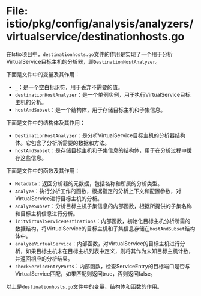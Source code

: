 # File: istio/pkg/config/analysis/analyzers/virtualservice/destinationhosts.go

在Istio项目中，`destinationhosts.go`文件的作用是实现了一个用于分析VirtualService目标主机的分析器，即`DestinationHostAnalyzer`。

下面是文件中的变量及其作用：
- `_`：是一个空白标识符，用于丢弃不需要的值。
- `destinationHostAnalyzer`：是一个单例实例，用于执行VirtualService目标主机的分析。
- `hostAndSubset`：是一个结构体，用于存储目标主机和子集信息。

下面是文件中的结构体及其作用：
- `DestinationHostAnalyzer`：是分析VirtualService目标主机的分析器结构体。它包含了分析所需要的数据和方法。
- `hostAndSubset`：是存储目标主机和子集信息的结构体，用于在分析过程中缓存这些信息。

下面是文件中的函数及其作用：
- `Metadata`：返回分析器的元数据，包括名称和所属的分析类型。
- `Analyze`：执行分析工作的函数，根据指定的分析上下文和配置参数，对VirtualService进行目标主机的分析。
- `analyzeSubset`：分析目标主机子集信息的内部函数，根据所提供的子集名称和目标主机信息进行分析。
- `initVirtualServiceDestinations`：内部函数，初始化目标主机分析所需的数据结构，将VirtualService的目标主机和子集信息存储在`hostAndSubset`结构体中。
- `analyzeVirtualService`：内部函数，对VirtualService的目标主机进行分析，如果目标主机未在目标主机列表中定义，则将其作为未知目标主机计数，并返回相应的分析结果。
- `checkServiceEntryPorts`：内部函数，检查ServiceEntry的目标端口是否与VirtualService匹配，如果匹配则返回true，否则返回false。

以上是`destinationhosts.go`文件中的变量、结构体和函数的作用。

